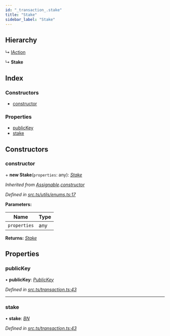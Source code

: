 ```yaml
---
id: "_transaction_.stake"
title: "Stake"
sidebar_label: "Stake"
---
```


## Hierarchy

  ↳ [IAction](_transaction_.iaction.md)

  ↳ **Stake**

## Index

### Constructors

* [constructor](_transaction_.stake.md#constructor)

### Properties

* [publicKey](_transaction_.stake.md#publickey)
* [stake](_transaction_.stake.md#stake)

## Constructors

###  constructor

\+ **new Stake**(`properties`: any): *[Stake](_transaction_.stake.md)*

*Inherited from [Assignable](_utils_enums_.assignable.md).[constructor](_utils_enums_.assignable.md#constructor)*

*Defined in [src.ts/utils/enums.ts:17](https://github.com/nearprotocol/nearlib/blob/bf1ce09/src.ts/utils/enums.ts#L17)*

**Parameters:**

Name | Type |
------ | ------ |
`properties` | any |

**Returns:** *[Stake](_transaction_.stake.md)*

## Properties

###  publicKey

• **publicKey**: *[PublicKey](_utils_key_pair_.publickey.md)*

*Defined in [src.ts/transaction.ts:43](https://github.com/nearprotocol/nearlib/blob/bf1ce09/src.ts/transaction.ts#L43)*

___

###  stake

• **stake**: *[BN](../modules/_utils_format_.md#const-bn)*

*Defined in [src.ts/transaction.ts:43](https://github.com/nearprotocol/nearlib/blob/bf1ce09/src.ts/transaction.ts#L43)*
